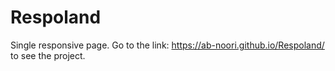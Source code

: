 # Respoland
Single responsive page. Go to the link: https://ab-noori.github.io/Respoland/ to see the project.

